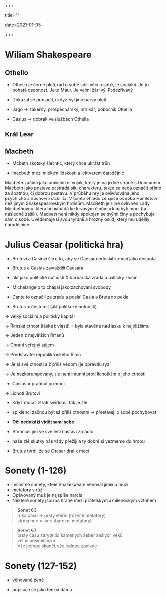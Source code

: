 +++

title=""

date=2021-01-05

+++

# Wiliam Shakespeare

## Othello

- Othello je černé pleti, rád o sobě sdílí věci o sobě, je sociální. Je to bohatá osobnost. Je to Maur. Je velmi žárlivý. Podezřívavý

- Dokázal se prosadit, i když byl jiné barvy pleti.

- Jago $\to$ zákeřný, prospěchářský, Intrikář; pobočník Othella

- Casius $\to$ dobrák ve službách Othella 

## Král Lear

## Macbeth

- Mcbeth skotský šlechtic, který chce ukrást trůn

- macbeth mezi mlékem lidskosti a lektvarem čarodějnic

Macbeth začíná jako ambiciózní voják, který je na jedné straně s Duncanem. Macbeth jako postava postrádá sílu charakteru, takže se nedá označit přímo za špatnou, či dobrou postavu. V průběhu hry je ovlivňována jeho psychická a duchovní stabilita. V tomto ohledu se spíše podobá Hamletovi než jiným Shakespearovským hrdinům. MacBeth je silně ovlivněn Lady Macbethovou, která ho nabádá ke krvavým činům a k nabytí moci (ta následně zašílí). Macbeth není nikdy spokojen se svými činy a pochybuje sám o sobě. Uvědomuje si svou tyranii a hrozný osud, který mu udělily čarodějnice.

# Julius Ceasar (politická hra)

- Brutovi a Casiovi šlo o to, aby se Caesar nedostal k moci jako despota

- Brutus a Casius zavraždili Caesara

- akt jako politické nutnosti $X$ barbarská zrada a politcký zločin

- Michelangelo to chápal jako zachování svobody

- Dante to označil za zradu a poslal Casia a Bruta do pekla

- Brutus = čestnost (akt politkcké nutnosti)

$\to$ velký sociální a politický kapitál

$\to$ Římská ctnost (láska k vlasti) = byla stavěna nad lásku k nejbližšímu

$\to$ Jeden z největších římanů

$\to$ Chrání veřejný zájem

$\to$ Představitel republikánského Říma

$\to$ Je si své ctnosti a ž příliš vědom (je opravdu ryzí)

$\to$ Je nezkorumpovaný, ale není imunní proti lichotkám o jeho ctnosti

- Casius = prahnul po moci

$\to$ Lichotí Brutovi

- Když mocní ztratí svědomí, tak je zle

- spiklenci začnou být až příliš ctnostní $\to$ přestávají o sobě pochybovat

- **Oči nedokáží vidět sami sebe**

- Atnonius jim ve své řeči nastaví zrcadlo

- naše zlé skutky nás vždy přežijí a ty dobré si vezmeme do hrobu

- Brutus tvrdí, že se Caesar dral k moci

# Sonety (1-126)

- milostné sonety, které Shakespeare věnoval jinému muži
- metafory s růží
- Opěvovaný muž je nejspíše narcis
- Některé sonety jsou na hraně mezi přátelským a mileneckým vztahem
> **Sonet 63** <br>
> ruka času $\to$ prsty vteřin (rozvité metafory) <br>
> strmá noc = smrt (barokni metafora) <br>

> **Sonet 67** <br>
> prsty času zaryté do kamených žeber zašlých věků <br>
> velmi pesimistická <br>
> Vše jednou skončí, vše jednou zanikne

# Sonety (127-152)

- věnované ženě

- popisuje se jako temná dáma
